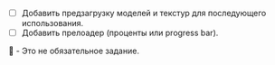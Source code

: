 - [ ] Добавить предзагрузку моделей и текстур для последующего использования.
- [ ] Добавить прелоадер (проценты или progress bar).

:large_blue_diamond: - Это не обязательное задание.

